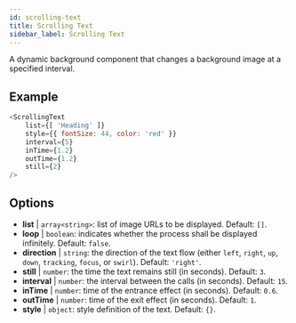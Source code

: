 ```yaml
---
id: scrolling-text
title: Scrolling Text
sidebar_label: Scrolling Text
---
```


A dynamic background component that changes a background image at a specified interval.

## Example

```js
<ScrollingText
    list={[ 'Heading' ]}
    style={{ fontSize: 44, color: 'red' }}
    interval={5}
    inTime={1.2}
    outTime={1.2}
    still={2}
/>
```



## Options

* __list__ | `array<string>`: list of image URLs to be displayed. Default: `[]`.
* __loop__ | `boolean`: indicates whether the process shall be displayed infinitely. Default: `false`.
* __direction__ | `string`: the direction of the text flow (either `left`, `right`, `up`, `down`, `tracking`, `focus`, or `swirl`). Default: `'right'`.
* __still__ | `number`: the time the text remains still (in seconds). Default: `3`.
* __interval__ | `number`: the interval between the calls (in seconds). Default: `15`.
* __inTime__ | `number`: time of the entrance effect (in seconds). Default: `0.6`.
* __outTime__ | `number`: time of the exit effect (in seconds). Default: `1`.
* __style__ | `object`: style definition of the text. Default: `{}`.
